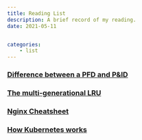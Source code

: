 ```yaml
---
title: Reading List
description: A brief record of my reading.
date: 2021-05-11


categories:
    - list
---
```


### [Difference between a PFD and P&ID](https://www.theprocesspiping.com/difference-pfd-and-pid/)

### [The multi-generational LRU](https://lwn.net/Articles/851184/)

### [Nginx Cheatsheet](https://vishnu.hashnode.dev/nginx-cheatsheet)

### [How Kubernetes works](https://www.infoworld.com/article/3617008/how-kubernetes-works.html)

